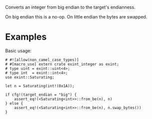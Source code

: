 Converts an integer from big endian to the target's endianness.

On big endian this is a no-op. On little endian the bytes are swapped.

# Examples

Basic usage:

```
# #![allow(non_camel_case_types)]
# #[macro_use] extern crate exint_integer as exint;
# type uint = exint::uint<4>;
# type int  = exint::int<4>;
use exint::Saturating;

let n = Saturating(int!(0x1A));

if cfg!(target_endian = "big") {
    assert_eq!(<Saturating<int>>::from_be(n), n)
} else {
    assert_eq!(<Saturating<int>>::from_be(n), n.swap_bytes())
}
```
